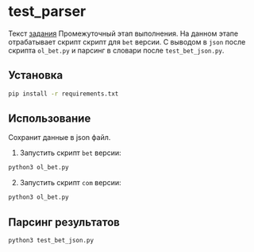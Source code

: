 # test_parser

Текст [задания](task.md)
Промежуточный этап выполнения. На данном этапе отрабатывает скрипт скрипт для `bet` версии. С выводом в `json` после скрипта `ol_bet.py` и парсинг в словари после `test_bet_json.py`.

## Установка

```bash
pip install -r requirements.txt
```

## Использование

Сохранит данные в json файл.

1. Запустить скрипт `bet` версии:
```bash
python3 ol_bet.py
```

2. Запустить скрипт `com` версии:
```bash
python3 ol_bet.py
```

## Парсинг результатов

```bash
python3 test_bet_json.py
```